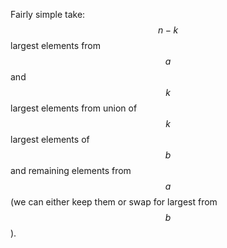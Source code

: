 Fairly simple take: $$n-k$$ largest elements from $$a$$ and $$k$$ largest elements from union of $$k$$ largest elements of $$b$$ and remaining elements from $$a$$ (we can either keep them or swap for largest from $$b$$).
